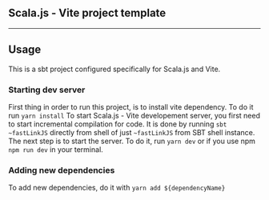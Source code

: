 ## Scala.js - Vite project template

----------------

## Usage

This is a sbt project configured specifically for Scala.js and Vite.

### Starting dev server

First thing in order to run this project, is to install vite dependency. To do it run
`yarn install`
To start Scala.js - Vite developement server, you first need to start incremental compilation for code.
It is done by running `sbt ~fastLinkJS` directly from shell of just `~fastLinkJS` from SBT shell instance.
The next step is to start the server. To do it, run `yarn dev` or if you use npm `npm run dev` in your terminal.

### Adding new dependencies

To add new dependencies, do it with 
`yarn add ${dependencyName}`
